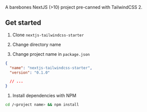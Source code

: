 A barebones NextJS (>10) project pre-canned with TailwindCSS 2.

## Get started

1. Clone `nextjs-tailwindcss-starter`

1. Change directory name

1. Change project name in `package.json`

```json
{
  "name": "nextjs-tailwindcss-starter",
  "version": "0.1.0"

  // ...
}
```

1. Install dependencies with NPM

```bash
cd /<project name> && npm install
```
